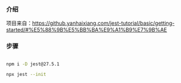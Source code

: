 ### 介绍

项目来自：https://github.yanhaixiang.com/jest-tutorial/basic/getting-started/#%E5%88%9B%E5%BB%BA%E9%A1%B9%E7%9B%AE

### 步骤

```bash

npm i -D jest@27.5.1

npx jest --init

```